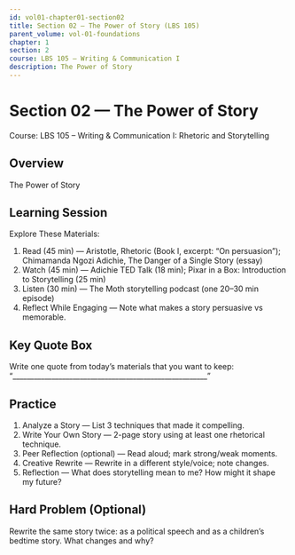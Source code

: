 ```yaml
---
id: vol01-chapter01-section02
title: Section 02 — The Power of Story (LBS 105)
parent_volume: vol-01-foundations
chapter: 1
section: 2
course: LBS 105 – Writing & Communication I
description: The Power of Story
---
```



# Section 02 — The Power of Story
Course: LBS 105 – Writing & Communication I: Rhetoric and Storytelling

## Overview
The Power of Story


## Learning Session
Explore These Materials:
1. Read (45 min) — Aristotle, Rhetoric (Book I, excerpt: “On persuasion”); Chimamanda Ngozi Adichie, The Danger of a Single Story (essay)  
2. Watch (45 min) — Adichie TED Talk (18 min); Pixar in a Box: Introduction to Storytelling (25 min)  
3. Listen (30 min) — The Moth storytelling podcast (one 20–30 min episode)  
4. Reflect While Engaging — Note what makes a story persuasive vs memorable.

## Key Quote Box
Write one quote from today’s materials that you want to keep:  
“_______________________________________________________”

## Practice
1. Analyze a Story — List 3 techniques that made it compelling.  
2. Write Your Own Story — 2-page story using at least one rhetorical technique.  
3. Peer Reflection (optional) — Read aloud; mark strong/weak moments.  
4. Creative Rewrite — Rewrite in a different style/voice; note changes.  
5. Reflection — What does storytelling mean to me? How might it shape my future?

## Hard Problem (Optional)
Rewrite the same story twice: as a political speech and as a children’s bedtime story. What changes and why?
